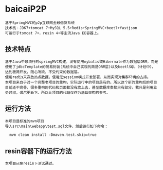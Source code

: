 # baicaiP2P
	基于SpringMVC的p2p互联网金融借贷系统   
	技术栈：JDK7+tomcat 7+MySQL 5.5+Redis+SpringMVC+beetl+fastjson
	可运行于tomcat 7+，resin 4+等主流Java EE容器上。

## 技术特点
    基于Java中最流行的springMVC构建，没有使用mybatis或Hibernate作为数据层ORM，而是使用了jdbcTemplate的简易封装(系统中自己实现的简易ORM层)以及beetlSQL（计划中），达到极简开发，随心所欲，不受约束的数据层。   
    使用redis来存放热点数据，使用无session模式开发部署，从而实现对集群环境的支持。
    本项目来自于对一个完整老项目的重构，实际运行中的项目是有的。所以这个新的重构后的项目目前还不完善，很多重构的代码和页面都没有放上去，甚至数据库表都只有部分。我只是利用业务时间，偶尔更新下。所以此项目的代码仅作为基础架构的参考。
    
## 运行方法
    本项目是标准的mvn项目
    导入src\main\webapp\test.sql文件，然后运行如下命令：
``` xml
  mvn clean install -Dmaven.test.skip=true
```

## resin容器下的运行方法
	本项目已在resin下测试通过。
